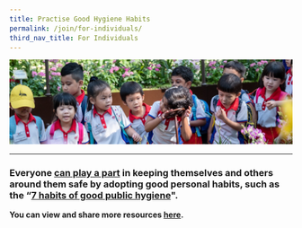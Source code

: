 ```yaml
---
title: Practise Good Hygiene Habits
permalink: /join/for-individuals/
third_nav_title: For Individuals
---
```


![Let's do our part](/images/kids.jpg)

---

### Everyone [can play a part](https://nea-sgclean-staging.netlify.com/files/english.pdf) in keeping themselves and others around them safe by adopting good personal habits, such as the “[7 habits of good public hygiene](https://www.nea.gov.sg/docs/default-source/our-services/public-cleanliness/covid-19/7hygienehabits-english.pdf)".

**You can view and share more resources [here](/resources/posters).** 
